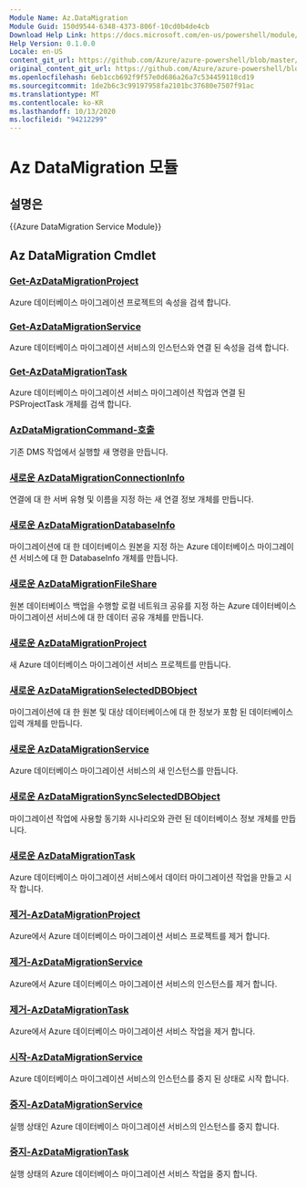 ```yaml
---
Module Name: Az.DataMigration
Module Guid: 150d9544-6348-4373-806f-10cd0b4de4cb
Download Help Link: https://docs.microsoft.com/en-us/powershell/module/az.datamigration
Help Version: 0.1.0.0
Locale: en-US
content_git_url: https://github.com/Azure/azure-powershell/blob/master/src/DataMigration/DataMigration/help/Az.DataMigration.md
original_content_git_url: https://github.com/Azure/azure-powershell/blob/master/src/DataMigration/DataMigration/help/Az.DataMigration.md
ms.openlocfilehash: 6eb1ccb692f9f57e0d686a26a7c534459118cd19
ms.sourcegitcommit: 1de2b6c3c99197958fa2101bc37680e7507f91ac
ms.translationtype: MT
ms.contentlocale: ko-KR
ms.lasthandoff: 10/13/2020
ms.locfileid: "94212299"
---
```

# Az DataMigration 모듈
## 설명은
{{Azure DataMigration Service Module}}

## Az DataMigration Cmdlet
### [Get-AzDataMigrationProject](Get-AzDataMigrationProject.md)
Azure 데이터베이스 마이그레이션 프로젝트의 속성을 검색 합니다.

### [Get-AzDataMigrationService](Get-AzDataMigrationService.md)
Azure 데이터베이스 마이그레이션 서비스의 인스턴스와 연결 된 속성을 검색 합니다. 

### [Get-AzDataMigrationTask](Get-AzDataMigrationTask.md)
Azure 데이터베이스 마이그레이션 서비스 마이그레이션 작업과 연결 된 PSProjectTask 개체를 검색 합니다.

### [AzDataMigrationCommand-호출](Invoke-AzDataMigrationCommand.md)
기존 DMS 작업에서 실행할 새 명령을 만듭니다.

### [새로운 AzDataMigrationConnectionInfo](New-AzDataMigrationConnectionInfo.md)
연결에 대 한 서버 유형 및 이름을 지정 하는 새 연결 정보 개체를 만듭니다.

### [새로운 AzDataMigrationDatabaseInfo](New-AzDataMigrationDatabaseInfo.md)
마이그레이션에 대 한 데이터베이스 원본을 지정 하는 Azure 데이터베이스 마이그레이션 서비스에 대 한 DatabaseInfo 개체를 만듭니다.

### [새로운 AzDataMigrationFileShare](New-AzDataMigrationFileShare.md)
원본 데이터베이스 백업을 수행할 로컬 네트워크 공유를 지정 하는 Azure 데이터베이스 마이그레이션 서비스에 대 한 데이터 공유 개체를 만듭니다.

### [새로운 AzDataMigrationProject](New-AzDataMigrationProject.md)
새 Azure 데이터베이스 마이그레이션 서비스 프로젝트를 만듭니다.

### [새로운 AzDataMigrationSelectedDBObject](New-AzDataMigrationSelectedDBObject.md)
마이그레이션에 대 한 원본 및 대상 데이터베이스에 대 한 정보가 포함 된 데이터베이스 입력 개체를 만듭니다.

### [새로운 AzDataMigrationService](New-AzDataMigrationService.md)
Azure 데이터베이스 마이그레이션 서비스의 새 인스턴스를 만듭니다.

### [새로운 AzDataMigrationSyncSelectedDBObject](New-AzDataMigrationSyncSelectedDBObject.md)
마이그레이션 작업에 사용할 동기화 시나리오와 관련 된 데이터베이스 정보 개체를 만듭니다.

### [새로운 AzDataMigrationTask](New-AzDataMigrationTask.md)
Azure 데이터베이스 마이그레이션 서비스에서 데이터 마이그레이션 작업을 만들고 시작 합니다.

### [제거-AzDataMigrationProject](Remove-AzDataMigrationProject.md)
Azure에서 Azure 데이터베이스 마이그레이션 서비스 프로젝트를 제거 합니다.

### [제거-AzDataMigrationService](Remove-AzDataMigrationService.md)
Azure에서 Azure 데이터베이스 마이그레이션 서비스의 인스턴스를 제거 합니다.

### [제거-AzDataMigrationTask](Remove-AzDataMigrationTask.md)
Azure에서 Azure 데이터베이스 마이그레이션 서비스 작업을 제거 합니다.

### [시작-AzDataMigrationService](Start-AzDataMigrationService.md)
Azure 데이터베이스 마이그레이션 서비스의 인스턴스를 중지 된 상태로 시작 합니다. 

### [중지-AzDataMigrationService](Stop-AzDataMigrationService.md)
실행 상태인 Azure 데이터베이스 마이그레이션 서비스의 인스턴스를 중지 합니다.

### [중지-AzDataMigrationTask](Stop-AzDataMigrationTask.md)
실행 상태의 Azure 데이터베이스 마이그레이션 서비스 작업을 중지 합니다.

